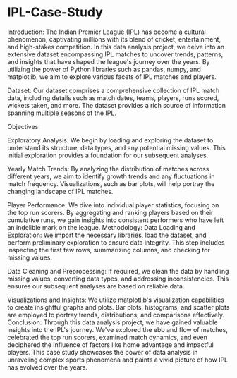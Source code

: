 # IPL-Case-Study
Introduction:
The Indian Premier League (IPL) has become a cultural phenomenon, captivating millions with its blend of cricket, entertainment, and high-stakes competition. In this data analysis project, we delve into an extensive dataset encompassing IPL matches to uncover trends, patterns, and insights that have shaped the league's journey over the years. By utilizing the power of Python libraries such as pandas, numpy, and matplotlib, we aim to explore various facets of IPL matches and players.

Dataset:
Our dataset comprises a comprehensive collection of IPL match data, including details such as match dates, teams, players, runs scored, wickets taken, and more. The dataset provides a rich source of information spanning multiple seasons of the IPL.

Objectives:

Exploratory Analysis: We begin by loading and exploring the dataset to understand its structure, data types, and any potential missing values. This initial exploration provides a foundation for our subsequent analyses.

Yearly Match Trends: By analyzing the distribution of matches across different years, we aim to identify growth trends and any fluctuations in match frequency. Visualizations, such as bar plots, will help portray the changing landscape of IPL matches.

Player Performance: We dive into individual player statistics, focusing on the top run scorers. By aggregating and ranking players based on their cumulative runs, we gain insights into consistent performers who have left an indelible mark on the league.
Methodology:
Data Loading and Exploration: We import the necessary libraries, load the dataset, and perform preliminary exploration to ensure data integrity. This step includes inspecting the first few rows, summarizing columns, and checking for missing values.

Data Cleaning and Preprocessing: If required, we clean the data by handling missing values, converting data types, and addressing inconsistencies. This ensures our subsequent analyses are based on reliable data.

Visualizations and Insights: We utilize matplotlib's visualization capabilities to create insightful graphs and plots. Bar plots, histograms, and scatter plots are employed to portray trends, distributions, and comparisons effectively.
Conclusion:
Through this data analysis project, we have gained valuable insights into the IPL's journey. We've explored the ebb and flow of matches, celebrated the top run scorers, examined match dynamics, and even deciphered the influence of factors like home advantage and impactful players. This case study showcases the power of data analysis in unraveling complex sports phenomena and paints a vivid picture of how IPL has evolved over the years.


